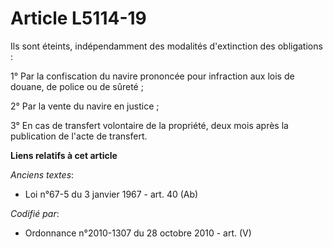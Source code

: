 # Article L5114-19

Ils sont éteints, indépendamment des modalités d'extinction des obligations :

1° Par la confiscation du navire prononcée pour infraction aux lois de douane, de police ou de sûreté ;

2° Par la vente du navire en justice ;

3° En cas de transfert volontaire de la propriété, deux mois après la publication de l'acte de transfert.

**Liens relatifs à cet article**

_Anciens textes_:

  - Loi n°67-5 du 3 janvier 1967 - art. 40 (Ab)

_Codifié par_:

  - Ordonnance n°2010-1307 du 28 octobre 2010 - art. (V)
